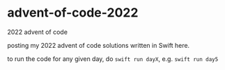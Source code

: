 # advent-of-code-2022
2022 advent of code

posting my 2022 advent of code solutions written in Swift here.

to run the code for any given day, do `swift run dayX`, e.g. `swift run day5`
